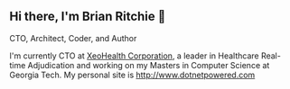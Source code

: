 ## Hi there, I'm Brian Ritchie 👋

CTO, Architect, Coder, and Author

I'm currently CTO at [XeoHealth Corporation](https://www.xeohealth.com), a leader in Healthcare Real-time Adjudication and working on my Masters in Computer Science at Georgia Tech. My personal site is http://www.dotnetpowered.com

<!--
**dotnetpowered/dotnetpowered** is a ✨ _special_ ✨ repository because its `README.md` (this file) appears on your GitHub profile.

Here are some ideas to get you started:

- 🔭 I’m currently working on ...
- 🌱 I’m currently learning ...
- 👯 I’m looking to collaborate on ...
- 🤔 I’m looking for help with ...
- 💬 Ask me about ...
- 📫 How to reach me: ...
- 😄 Pronouns: ...
- ⚡ Fun fact: ...
-->
